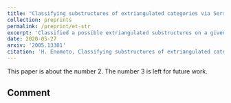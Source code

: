 ```yaml
---
title: "Classifying substructures of extriangulated categories via Serre subcategories"
collection: preprints
permalink: /preprint/et-str
excerpt: 'Classified a possible extriangulated substructures on a given extriangulated category using functor category'
date: 2020-05-27
arxiv: '2005.13381'
citation: 'H. Enomoto, Classifying substructures of extriangulated categories via Serre subcategories, arXiv:2005.13381.'
---
```

This paper is about the number 2. The number 3 is left for future work.

## Comment
